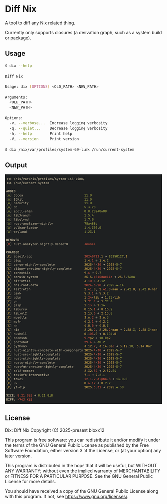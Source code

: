 # Diff Nix

A tool to diff any Nix related thing.

Currently only supports closures (a derivation graph, such as a system build or
package).

## Usage

```bash
$ dix --help

Diff Nix

Usage: dix [OPTIONS] <OLD_PATH> <NEW_PATH>

Arguments:
  <OLD_PATH>  
  <NEW_PATH>  

Options:
  -v, --verbose...  Increase logging verbosity
  -q, --quiet...    Decrease logging verbosity
  -h, --help        Print help
  -V, --version     Print version

$ dix /nix/var/profiles/system-69-link /run/current-system
```

## Output

![output of `dix /nix/var/nix/profiles/system-69-link/ /run/current-system`](.github/dix.png)

## License

Dix: Diff Nix Copyright (C) 2025-present bloxx12

This program is free software: you can redistribute it and/or modify it under
the terms of the GNU General Public License as published by the Free Software
Foundation, either version 3 of the License, or (at your option) any later
version.

This program is distributed in the hope that it will be useful, but WITHOUT ANY
WARRANTY; without even the implied warranty of MERCHANTABILITY or FITNESS FOR A
PARTICULAR PURPOSE. See the GNU General Public License for more details.

You should have received a copy of the GNU General Public License along with
this program. If not, see <https://www.gnu.org/licenses/>.
